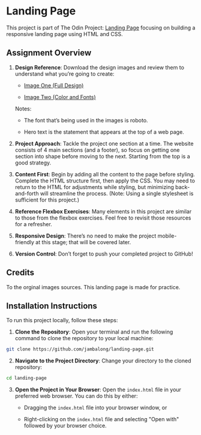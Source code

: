 # Landing Page

This project is part of The Odin Project: [Landing Page](https://www.theodinproject.com/lessons/foundations-landing-page) focusing on building a responsive landing page using HTML and CSS.

## Assignment Overview

1. **Design Reference**: Download the design images and review them to understand what you’re going to create:

    - [Image One (Full Design)](https://cdn.statically.io/gh/TheOdinProject/curriculum/81a5d553f4073e593d23a6ab00d50eef8620796d/foundations/html_css/project/imgs/01.png)

    - [Image Two (Color and Fonts)](https://cdn.statically.io/gh/TheOdinProject/curriculum/81a5d553f4073e593d23a6ab00d50eef8620796d/foundations/html_css/project/imgs/02.png)

    Notes:

    - The font that’s being used in the images is roboto.

    - Hero text is the statement that appears at the top of a web page.

2. **Project Approach**: Tackle the project one section at a time. The website consists of 4 main sections (and a footer), so focus on getting one section into shape before moving to the next. Starting from the top is a good strategy.

3. **Content First**: Begin by adding all the content to the page before styling. Complete the HTML structure first, then apply the CSS. You may need to return to the HTML for adjustments while styling, but minimizing back-and-forth will streamline the process. (Note: Using a single stylesheet is sufficient for this project.)

4. **Reference Flexbox Exercises**: Many elements in this project are similar to those from the flexbox exercises. Feel free to revisit those resources for a refresher.

5. **Responsive Design**: There’s no need to make the project mobile-friendly at this stage; that will be covered later.

6. **Version Control**: Don’t forget to push your completed project to GitHub!


## Credits

To the orginal images sources. This landing page is made for practice.

## Installation Instructions

To run this project locally, follow these steps:

1. **Clone the Repository**: Open your terminal and run the following command to clone the repository to your local machine:

```bash
git clone https://github.com/jambalong/landing-page.git
```

2. **Navigate to the Project Directory**: Change your directory to the cloned repository:

```bash
cd landing-page
```

3. **Open the Project in Your Browser**: Open the `index.html` file in your preferred web browser. You can do this by either:

    - Dragging the `index.html` file into your browser window, or

    - Right-clicking on the `index.html` file and selecting "Open with" followed by your browser choice.
